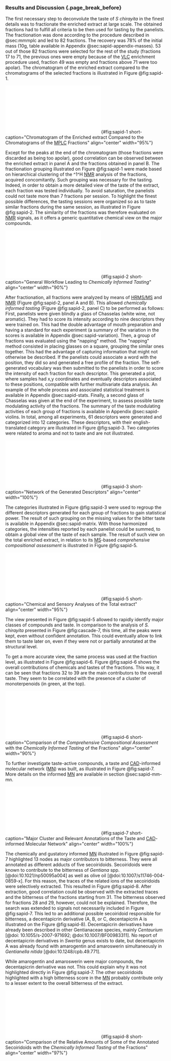 ### Results and Discussion {.page_break_before}

The first necessary step to deconvolute the taste of *S chirayita* in the finest details was to fractionate the enriched extract at large scale.
The obtained fractions had to fulfill all criteria to be then used for tasting by the panelists.
The fractionation was done according to the procedure described in @sec:mmmplc and led to 82 fractions.
The recovery was 78% of the initial mass (10g, table available in Appendix @sec:sapid-appendix-masses).
53 out of those 82 fractions were selected for the rest of the study (fractions 17 to 71, the previous ones were empty because of the [VLC](#vlc) enrichment procedure used, fraction 49 was empty and fractions above 71 were too apolar).
The chromatogram of the enriched extract compared to the chromatograms of the selected fractions is illustrated in Figure @fig:sapid-1.

![**Chromatogram of the enriched extract compared to the chromatograms of the [MPLC](#mplc) fractions.** The chromatogram of the enriched extract is presented in panel A, where the chromatograms of the [MPLC](#mplc) fractions are presented in panel B. [MPLC](#mplc) fractions are colored according the the group they belong to. [CAD](#cad) signal preprocessed as described in Chapter @sec:cascade is presented.](images/sapid-1.pdf "sapid-1"){#fig:sapid-1 short-caption="Chromatogram of the Enriched extract Compared to the Chromatograms of the [MPLC](#mplc) Fractions" align="center" width="95%"}

Except for the peaks at the end of the chromatogram (those fractions were discarded as being too apolar), good correlation can be observed between the enriched extract in panel A and the fractions obtained in panel B.
The fractionation grouping illustrated on Figure @fig:sapid-1 were made based on hierarchical clustering of the ^1^H [NMR](#nmr) analysis of the fractions, acquired concomitantly.
Such grouping was necessary for the tasting.
Indeed, in order to obtain a more detailed view of the taste of the extract, each fraction was tested individually.
To avoid saturation, the panelists could not taste more than 7 fractions per session.
To highlight the finest possible differences, the tasting sessions were organized so as to taste similar fractions during the same session, as illustrated in Figure @fig:sapid-2.
The similarity of the fractions was therefore evaluated on [NMR](#nmr) signals, as it offers a generic quantitative chemical view on the major compounds.

![**General workflow leading to *chemically informed tasting***. First, the extract is fractionated by chromatographic methods as in panel A. Second, generic quantitative chemical information is obtained through [NMR](#nmr) (panel B). Finally, fractions are tested by groups, based on their chemistry (panel C).](images/sapid-2.pdf "sapid-2"){#fig:sapid-2 short-caption="General Workflow Leading to *Chemically Informed Tasting*" align="center" width="90%"}

After fractionation, all fractions were analyzed by means of [HR](#hr)[MS/MS](#msms) and [NMR](#nmr) (Figure @fig:sapid-2, panel A and B).
This allowed *chemically informed tasting* (Figure @fig:sapid-2, panel C) to be performed as follows:
First, panelists were given blindly a glass of Chasselas (white wine, not aromatic).
They had to score its intensity according to nine descriptors they were trained on.
This had the double advantage of mouth preparation and having a standard for each experiment (a summary of the variation in the scores is available in Appendix @sec:sapid-variation).
Then, a group of fractions was evaluated using the "napping" method.
The "napping" method consisted in placing glasses on a square, grouping the similar ones together.
This had the advantage of capturing information that might not otherwise be described.
If the panelists could associate a word with the position, they did so and generated a free profile of the fraction.
The self-generated vocabulary was then submitted to the panelists in order to score the intensity of each fraction for each descriptor.
This generated a plot, where samples had x,y coordinates and eventually descriptors associated to these positions, compatible with further multivariate data analysis.
An example of the whole process and associated statistical treatment is available in Appendix @sec:sapid-stats.
Finally, a second glass of Chasselas was given at the end of the experiment, to assess possible taste modulating activity of the fractions.
The summary of the taste modulating activities of each group of fractions is available in Appendix @sec:sapid-violins. 
In total, among all experiments, 61 descriptors were generated and categorized into 12 categories.
These descriptors, with their english-translated category are illustrated in Figure @fig:sapid-3.
Two categories were related to aroma and not to taste and are not illustrated.

![**Network of the generated descriptors.** If two descriptors were used for the same sample, they are linked together. The color of the edges represents the category the descriptor was attributed to. The size of the font and edges represents the number of occurrences.](images/sapid-3.pdf "sapid-3"){#fig:sapid-3 short-caption="Network of the Generated Descriptors" align="center" width="100%"}

The categories illustrated in Figure @fig:sapid-3 were used to regroup the different descriptors generated for each group of fractions to gain statistical power.
The result of such grouping on the missing values for the bitter taste is available in Appendix @sec:sapid-matrix.
With those harmonized categories, the intensities reported by each panelist could be summed, to obtain a global view of the taste of each sample.
The result of such view on the total enriched extract, in relation to its [MS](#ms)-based *comprehensive compositional assessment* is illustrated in Figure @fig:sapid-5.

![**Chemical and sensory analyses of the total enriched extract.** In panel A, the major classes of compounds according to the *comprehensive compositional assessment* are represented. Peaks without confident annotation are represented in grey. In panel B, the main tastes obtained after the *chemically informed tasting* are presented.](images/sapid-5.pdf "sapid-5"){#fig:sapid-5 short-caption="Chemical and Sensory Analyses of the Total extract" align="center" width="95%"}

The view presented in Figure @fig:sapid-5 allowed to rapidly identify major classes of compounds and taste.
In comparison to the analysis of *S. chirayita* presented in Figure @fig:cascade-7, this time, all the peaks were kept, even without confident annotation.
This could eventually allow to link them to taste later on, even if they were not or partially annotated at the structural level.

To get a more accurate view, the same process was used at the fraction level, as illustrated in Figure @fig:sapid-6.
Figure @fig:sapid-6 shows the overall contributions of chemicals and tastes of the fractions.
This way, it can be seen that fractions 32 to 39 are the main contributors to the overall taste. They seem to be correlated with the presence of a cluster of monoterpenoids (in green, at the top).

![**Comparison of the *comprehensive compositional assessment* with the *chemically informed tasting* of the fractions.** The chemical classes per fraction are shown at the top and the attributed tastes at the bottom. The totals are shown left. Note: y-axis at the bottom is cut.](images/sapid-6.pdf "sapid-6"){#fig:sapid-6 short-caption="Comparison of the *Comprehensive Compositional Assessment* with the *Chemically Informed Tasting* of the Fractions" align="center" width="90%"}

To further investigate taste-active compounds, a taste and [CAD](#cad)-informed molecular network ([MN](#mn)) was built, as illustrated in Figure @fig:sapid-7.
More details on the informed [MN](#mn) are available in section @sec:sapid-mm-mn.

![**Major cluster and relevant annotations of the taste and [CAD](#cad)-informed molecular network.** In panel A, the major cluster of the MN is shown. Nodes are colored according to their attributed taste. The size of the nodes correspond to the score of the bitter taste. In panel B, The nodes with the highest bitterness score are illustrated, together with their chemical annotation. All annotated structures are secoiridoids.](images/sapid-7.pdf "sapid-7"){#fig:sapid-7 short-caption="Major Cluster and Relevant Annotations of the Taste and [CAD](#cad)-informed Molecular Network" align="center" width="100%"}

The chemically and gustatory informed [MN](#mn) illustrated in Figure @fig:sapid-7 highlighted 13 nodes as major contributors to bitterness.
They were all annotated as different adducts of five secoiridoids.
Secoiridoids were known to contribute to the bitterness of *Gentiana* spp. [@doi:10.1021/np50095a004] as well as olive oil [@doi:10.1007/s11746-004-0859-x].
For this reason, the traces of the related ions of the secoiridoids were selectively extracted.
This resulted in Figure @fig:sapid-8.
After extraction, good correlation could be observed with the extracted traces and the bitterness of the fractions starting from 31.
The bitterness observed for fractions 28 and 29, however, could not be explained.
Therefore, the search was extended to signals not necessarily included in Figure @fig:sapid-7.
This led to an additional possible secoiridoid responsible for bitterness, a decentapicrin derivative (A, B, or C, decentapicrin A is illustrated on the Figure @fig:sapid-8).
Decentapicrin derivatives have already been described in other Gentianaceae species, mainly *Centaurium* [@doi: 10.1055/s-2007-971692; @doi:10.1007/BF00983311].
No report of decentapicrin derivatives in *Swertia* genus exists to date, but decentapicrin A was already found with amarogentin and amaroswerin simultaneously in *Gentianella nitida* [@doi:10.1248/cpb.49.771].

While amarogentin and amaroswerin were major compounds, the decentapicrin derivative was not.
This could explain why it was not highlighted directly in Figure @fig:sapid-7.
The other secoiridoids highlighted with a high bitterness score in the [MN](#mn) probably contribute only to a lesser extent to the overall bitterness of the extract.

![**Comparison of the relative amounts of some of the annotated secoiridoids with the *chemically informed tasting* of the fractions.** The secoiridoids in their different adducted forms are shown at the top and the attributed tastes at the bottom. Putative structural annotations are depicted. Note: y-axis at the bottom is cut.](images/sapid-8.pdf "sapid-8"){#fig:sapid-8 short-caption="Comparison of the Relative Amounts of Some of the Annotated Secoiridoids with the *Chemically Informed Tasting* of the Fractions" align="center" width="97%"}
